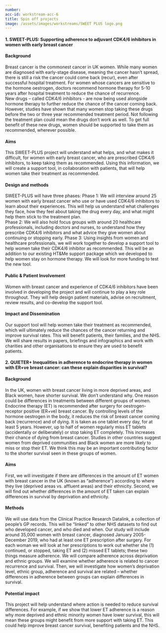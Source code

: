```yaml
---
number: 
acc-id: workstream-acc-6
title: Spin off projects
image: /assets/images/workstreams/SWEET PLUS logo.png
---
```


#### 1. SWEET-PLUS: Supporting adherence to adjuvant CDK4/6 inhibitors in women with early breast cancer
#### Background
Breast cancer is the commonest cancer in UK women. While many women are diagnosed with early-stage disease, meaning the cancer hasn’t spread, there is still a risk the cancer could come back (recur), even after successful hospital treatment. For women whose cancers are sensitive to the hormone oestrogen, doctors recommend hormone therapy for 5-10 years after hospital treatment to reduce the chance of recurrence.  
New drugs – called CDK4/6 inhibitors - are now being used alongside hormone therapy to further reduce the chance of the cancer coming back. However, studies have shown that many women stop taking these drugs before the two or three year recommended treatment period. Not following the treatment plan could mean the drugs don’t work as well. To get full benefit of these new drugs, women should be supported to take them as recommended, wherever possible.    
#### Aims 
This SWEET-PLUS project will understand what helps, and what makes it difficult, for women with early breast cancer, who are prescribed CDK4/6 inhibitors, to keep taking them as recommended. Using this information, we will create a support tool, in collaboration with patients, that will help women take their treatment as recommended. 
#### Design and methods 
SWEET-PLUS will have three phases:
Phase 1: We will interview around 25 women with early breast cancer who use or have used CDK4/6 inhibitors to learn about their experiences. This will help us understand what challenges they face, how they feel about taking the drug every day, and what might help them stick to the treatment plan.  
Phase 2: We will also hold focus groups with around 20 healthcare professionals, including doctors and nurses, to understand how they prescribe CDK4/6 inhibitors and what advice they give women about continuing or stopping early. 
Phase 3: Using insights from women and healthcare professionals, we will work together to develop a support tool to help women take their CDK4/6 inhibitor as recommended. This will be an addition to our existing HT&Me support package which we developed to help women stay on hormone therapy. We will look for more funding to test the new tool. 
#### Public & Patient Involvement
Women with breast cancer and experience of CDK4/6 inhibitors have been involved in developing the project and will continue to play a key role throughout. They will help design patient materials, advise on recruitment, review results, and co-develop the support tool.
#### Impact and Dissemination 
Our support tool will help women take their treatment as recommended, which will ultimately reduce the chances of the cancer returning and improve survival rates. This will benefit patients, their families, and the NHS. We will share results in papers, briefings and infographics and work with charities and other organisations to ensure they are used to benefit patients.  

#### 2. QUIETER+ Inequalities in adherence to endocrine therapy in women with ER+ve breast cancer: can these explain disparities in survival?  
#### Background
In the UK, women with breast cancer living in more deprived areas, and Black women, have shorter survival. We don’t understand why. One reason could be differences in treatments between different groups of women.
Endocrine therapy (ET) is recommended after surgery for oestrogen-receptor positive (ER+ve) breast cancer. By controlling levels of the hormone oestrogen in the body, it reduces the risk of breast cancer coming back (recurrence) and of dying. It is taken as one tablet every day, for at least 5 years. However, up to half of women regularly miss ET tablets (accidentally or deliberately) or stop taking ET completely. This increases their chance of dying from breast cancer.
Studies in other countries suggest women from deprived communities and Black women are more likely to miss or stop their ET. We think this may be an important contributing factor to the shorter survival seen in these groups of women.
#### Aims
First, we will investigate if there are differences in the amount of ET women with breast cancer in the UK (known as “adherence”) according to where they live (deprived areas vs. affluent areas) and their ethnicity. Second, we will find out whether differences in the amount of ET taken can explain differences in survival by deprivation and ethnicity.
#### Methods
We will use data from the Clinical Practice Research Datalink, a collection of people’s GP records. This will be “linked” to other NHS datasets to find out who developed cancer, and who died and when. Our study will include around 35,000 women with breast cancer, diagnosed January 2005-December 2019, who had at least one ET prescription after surgery. For each woman we will look at her prescriptions to work out whether she (1) continued, or stopped, taking ET and (2) missed ET tablets; these two things measure adherence. We will compare adherence across deprivation and ethnic groups. We will examine whether adherence is related to cancer recurrence and survival. Then, we will investigate how women’s deprivation level, ethnic group, adherence and survival are related – whether differences in adherence between groups can explain differences in survival. 
#### Potential impact 
This project will help understand where action is needed to reduce survival differences. For example, if we show that lower ET adherence is a reason why more deprived and ethnic minority women have lower survival, this will mean these groups might benefit from more support with taking ET. This could help improve breast cancer survival, benefiting patients and the NHS.
